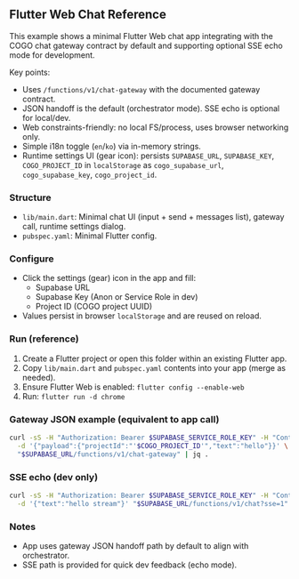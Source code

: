 ## Flutter Web Chat Reference

This example shows a minimal Flutter Web chat app integrating with the COGO chat gateway contract by default and supporting optional SSE echo mode for development.

Key points:
- Uses `/functions/v1/chat-gateway` with the documented gateway contract.
- JSON handoff is the default (orchestrator mode). SSE echo is optional for local/dev.
- Web constraints-friendly: no local FS/process, uses browser networking only.
- Simple i18n toggle (`en`/`ko`) via in-memory strings.
- Runtime settings UI (gear icon): persists `SUPABASE_URL`, `SUPABASE_KEY`, `COGO_PROJECT_ID` in `localStorage` as `cogo_supabase_url`, `cogo_supabase_key`, `cogo_project_id`.

### Structure
- `lib/main.dart`: Minimal chat UI (input + send + messages list), gateway call, runtime settings dialog.
- `pubspec.yaml`: Minimal Flutter config.

### Configure
- Click the settings (gear) icon in the app and fill:
  - Supabase URL
  - Supabase Key (Anon or Service Role in dev)
  - Project ID (COGO project UUID)
- Values persist in browser `localStorage` and are reused on reload.

### Run (reference)
1) Create a Flutter project or open this folder within an existing Flutter app.
2) Copy `lib/main.dart` and `pubspec.yaml` contents into your app (merge as needed).
3) Ensure Flutter Web is enabled: `flutter config --enable-web`
4) Run: `flutter run -d chrome`

### Gateway JSON example (equivalent to app call)
```bash
curl -sS -H "Authorization: Bearer $SUPABASE_SERVICE_ROLE_KEY" -H "Content-Type: application/json" \
  -d '{"payload":{"projectId":"'$COGO_PROJECT_ID'","text":"hello"}}' \
  "$SUPABASE_URL/functions/v1/chat-gateway" | jq .
```

### SSE echo (dev only)
```bash
curl -sS -H "Authorization: Bearer $SUPABASE_SERVICE_ROLE_KEY" -H "Content-Type: application/json" -H "Accept: text/event-stream" \
  -d '{"text":"hello stream"}' "$SUPABASE_URL/functions/v1/chat?sse=1"
```

### Notes
- App uses gateway JSON handoff path by default to align with orchestrator.
- SSE path is provided for quick dev feedback (echo mode).


